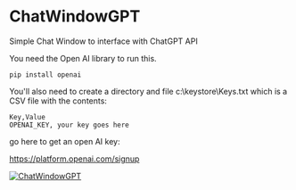 # ChatWindowGPT
Simple Chat Window to interface with ChatGPT API

You need the Open AI library to run this. 


```
pip install openai
```


You'll also need to create a directory and file c:\keystore\Keys.txt which is a CSV file with the contents:
```
Key,Value
OPENAI_KEY, your key goes here 
```
go here to get an open AI key:

https://platform.openai.com/signup


[![ChatWindowGPT](https://img.youtube.com/vi/2nWr4qRzmWA/0.jpg)](https://www.youtube.com/watch?v=2nWr4qRzmWA)
